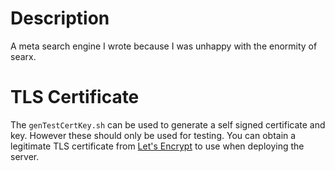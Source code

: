 # Description
A meta search engine I wrote because I was unhappy with the enormity of searx.

# TLS Certificate
The `genTestCertKey.sh` can be used to generate a self signed certificate and key.
However these should only be used for testing.
You can obtain a legitimate TLS certificate from [Let's Encrypt](https://letsencrypt.org/) to use when deploying the server.
